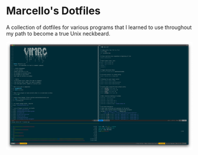 # Marcello's Dotfiles
A collection of dotfiles for various programs that I learned to use throughout my path to become a true Unix neckbeard.

![alt text](https://raw.githubusercontent.com/MarcelloLins/dotfiles/master/Demo.png)
